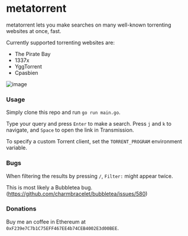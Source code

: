 # metatorrent

metatorrent lets you make searches on many well-known torrenting websites at once, fast.

Currently supported torrenting websites are:
- The Pirate Bay
- 1337x
- YggTorrent
- Cpasbien

![image](https://user-images.githubusercontent.com/40673815/198005438-8cb7bb42-fa44-4d57-8ebc-59c6528ae220.png)

### Usage

Simply clone this repo and run `go run main.go`.

Type your query and press `Enter` to make a search. Press `j` and `k` to navigate, and `Space` to open the link in Transmission.

To specify a custom Torrent client, set the `TORRENT_PROGRAM` environment variable.

### Bugs

When filtering the results by pressing `/`, `Filter:` might appear twice.

This is most likely a Bubbletea bug. (https://github.com/charmbracelet/bubbletea/issues/580)

### Donations

Buy me an coffee in Ethereum at `0xF239e7C7b1C75EFF467EE4b74CEB4002E3d00BEE`.
